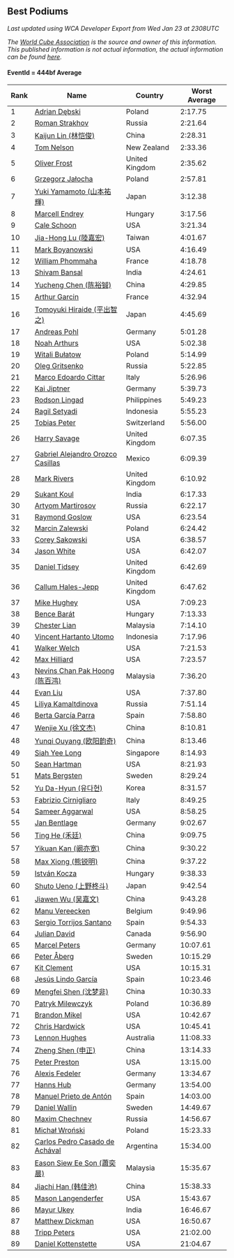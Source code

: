 ## Best Podiums

*Last updated using WCA Developer Export from Wed Jan 23 at 2308UTC*

*The [World Cube Association](https://www.worldcubeassociation.org) is the source and owner of this information. This published information is not actual information, the actual information can be found [here](https://www.worldcubeassociation.org/results).*

#### EventId = 444bf Average

|Rank|Name|Country|Worst Average|  
|--|--|--|--|  
|1|[Adrian Dębski](https://www.worldcubeassociation.org/persons/2017DEBS01)|Poland|2:17.75|  
|2|[Roman Strakhov](https://www.worldcubeassociation.org/persons/2012STRA02)|Russia|2:21.64|  
|3|[Kaijun Lin (林恺俊)](https://www.worldcubeassociation.org/persons/2013LINK01)|China|2:28.31|  
|4|[Tom Nelson](https://www.worldcubeassociation.org/persons/2013NELS01)|New Zealand|2:33.36|  
|5|[Oliver Frost](https://www.worldcubeassociation.org/persons/2012FROS01)|United Kingdom|2:35.62|  
|6|[Grzegorz Jałocha](https://www.worldcubeassociation.org/persons/2012JALO01)|Poland|2:57.81|  
|7|[Yuki Yamamoto (山本祐輝)](https://www.worldcubeassociation.org/persons/2010YAMA04)|Japan|3:12.38|  
|8|[Marcell Endrey](https://www.worldcubeassociation.org/persons/2007ENDR01)|Hungary|3:17.56|  
|9|[Cale Schoon](https://www.worldcubeassociation.org/persons/2014SCHO02)|USA|3:21.34|  
|10|[Jia-Hong Lu (陸嘉宏)](https://www.worldcubeassociation.org/persons/2007LUJI01)|Taiwan|4:01.67|  
|11|[Mark Boyanowski](https://www.worldcubeassociation.org/persons/2014BOYA01)|USA|4:16.49|  
|12|[William Phommaha](https://www.worldcubeassociation.org/persons/2015PHOM01)|France|4:18.78|  
|13|[Shivam Bansal](https://www.worldcubeassociation.org/persons/2011BANS02)|India|4:24.61|  
|14|[Yucheng Chen (陈裕铖)](https://www.worldcubeassociation.org/persons/2015CHEN49)|China|4:29.85|  
|15|[Arthur Garcin](https://www.worldcubeassociation.org/persons/2014GARC27)|France|4:32.94|  
|16|[Tomoyuki Hiraide (平出智之)](https://www.worldcubeassociation.org/persons/2012HIRA01)|Japan|4:45.69|  
|17|[Andreas Pohl](https://www.worldcubeassociation.org/persons/2012POHL01)|Germany|5:01.28|  
|18|[Noah Arthurs](https://www.worldcubeassociation.org/persons/2012ARTH01)|USA|5:02.38|  
|19|[Witali Bułatow](https://www.worldcubeassociation.org/persons/2015BUAT01)|Poland|5:14.99|  
|20|[Oleg Gritsenko](https://www.worldcubeassociation.org/persons/2011GRIT01)|Russia|5:22.85|  
|21|[Marco Edoardo Cittar](https://www.worldcubeassociation.org/persons/2015CITT01)|Italy|5:26.96|  
|22|[Kai Jiptner](https://www.worldcubeassociation.org/persons/2007JIPT01)|Germany|5:39.73|  
|23|[Rodson Lingad](https://www.worldcubeassociation.org/persons/2011LING02)|Philippines|5:49.23|  
|24|[Ragil Setyadi](https://www.worldcubeassociation.org/persons/2011SETY02)|Indonesia|5:55.23|  
|25|[Tobias Peter](https://www.worldcubeassociation.org/persons/2014PETE03)|Switzerland|5:56.00|  
|26|[Harry Savage](https://www.worldcubeassociation.org/persons/2013SAVA01)|United Kingdom|6:07.35|  
|27|[Gabriel Alejandro Orozco Casillas](https://www.worldcubeassociation.org/persons/2008CASI01)|Mexico|6:09.39|  
|28|[Mark Rivers](https://www.worldcubeassociation.org/persons/2015RIVE05)|United Kingdom|6:10.92|  
|29|[Sukant Koul](https://www.worldcubeassociation.org/persons/2014KOUL01)|India|6:17.33|  
|30|[Artyom Martirosov](https://www.worldcubeassociation.org/persons/2016MART29)|Russia|6:22.17|  
|31|[Raymond Goslow](https://www.worldcubeassociation.org/persons/2014GOSL01)|USA|6:23.54|  
|32|[Marcin Zalewski](https://www.worldcubeassociation.org/persons/2011ZALE02)|Poland|6:24.42|  
|33|[Corey Sakowski](https://www.worldcubeassociation.org/persons/2011SAKO01)|USA|6:38.57|  
|34|[Jason White](https://www.worldcubeassociation.org/persons/2016WHIT16)|USA|6:42.07|  
|35|[Daniel Tidsey](https://www.worldcubeassociation.org/persons/2016TIDS01)|United Kingdom|6:42.69|  
|36|[Callum Hales-Jepp](https://www.worldcubeassociation.org/persons/2012HALE01)|United Kingdom|6:47.62|  
|37|[Mike Hughey](https://www.worldcubeassociation.org/persons/2007HUGH01)|USA|7:09.23|  
|38|[Bence Barát](https://www.worldcubeassociation.org/persons/2008BARA01)|Hungary|7:13.33|  
|39|[Chester Lian](https://www.worldcubeassociation.org/persons/2009LIAN03)|Malaysia|7:14.10|  
|40|[Vincent Hartanto Utomo](https://www.worldcubeassociation.org/persons/2010UTOM01)|Indonesia|7:17.96|  
|41|[Walker Welch](https://www.worldcubeassociation.org/persons/2011WELC01)|USA|7:21.53|  
|42|[Max Hilliard](https://www.worldcubeassociation.org/persons/2015HILL09)|USA|7:23.57|  
|43|[Nevins Chan Pak Hoong (陈百鸿)](https://www.worldcubeassociation.org/persons/2010CHAN20)|Malaysia|7:36.20|  
|44|[Evan Liu](https://www.worldcubeassociation.org/persons/2009LIUE01)|USA|7:37.80|  
|45|[Liliya Kamaltdinova](https://www.worldcubeassociation.org/persons/2012KAMA01)|Russia|7:51.14|  
|46|[Berta García Parra](https://www.worldcubeassociation.org/persons/2014PARR02)|Spain|7:58.80|  
|47|[Wenjie Xu (徐文杰)](https://www.worldcubeassociation.org/persons/2016XUWE02)|China|8:10.81|  
|48|[Yunqi Ouyang (欧阳韵奇)](https://www.worldcubeassociation.org/persons/2007YUNQ01)|China|8:13.46|  
|49|[Siah Yee Long](https://www.worldcubeassociation.org/persons/2015LONG01)|Singapore|8:14.93|  
|50|[Sean Hartman](https://www.worldcubeassociation.org/persons/2016HART02)|USA|8:21.93|  
|51|[Mats Bergsten](https://www.worldcubeassociation.org/persons/2008BERG04)|Sweden|8:29.24|  
|52|[Yu Da-Hyun (유다현)](https://www.worldcubeassociation.org/persons/2008YUDA01)|Korea|8:31.57|  
|53|[Fabrizio Cirnigliaro](https://www.worldcubeassociation.org/persons/2008CIRN01)|Italy|8:49.25|  
|54|[Sameer Aggarwal](https://www.worldcubeassociation.org/persons/2017AGGA01)|USA|8:58.25|  
|55|[Jan Bentlage](https://www.worldcubeassociation.org/persons/2010BENT01)|Germany|9:02.67|  
|56|[Ting He (禾廷)](https://www.worldcubeassociation.org/persons/2015HETI01)|China|9:09.75|  
|57|[Yikuan Kan (阚亦宽)](https://www.worldcubeassociation.org/persons/2015KANY01)|China|9:30.22|  
|58|[Max Xiong (熊锐明)](https://www.worldcubeassociation.org/persons/2015XION03)|China|9:37.22|  
|59|[István Kocza](https://www.worldcubeassociation.org/persons/2005KOCZ01)|Hungary|9:38.33|  
|60|[Shuto Ueno (上野柊斗)](https://www.worldcubeassociation.org/persons/2008UENO01)|Japan|9:42.54|  
|61|[Jiawen Wu (吴嘉文)](https://www.worldcubeassociation.org/persons/2010WUJI01)|China|9:43.28|  
|62|[Manu Vereecken](https://www.worldcubeassociation.org/persons/2010VERE01)|Belgium|9:49.96|  
|63|[Sergio Torrijos Santano](https://www.worldcubeassociation.org/persons/2013SANT13)|Spain|9:54.33|  
|64|[Julian David](https://www.worldcubeassociation.org/persons/2010DAVI06)|Canada|9:56.90|  
|65|[Marcel Peters](https://www.worldcubeassociation.org/persons/2012PETE03)|Germany|10:07.61|  
|66|[Peter Åberg](https://www.worldcubeassociation.org/persons/2013ABER01)|Sweden|10:15.29|  
|67|[Kit Clement](https://www.worldcubeassociation.org/persons/2008CLEM01)|USA|10:15.31|  
|68|[Jesús Lindo García](https://www.worldcubeassociation.org/persons/2013GARC08)|Spain|10:23.46|  
|69|[Mengfei Shen (沈梦非)](https://www.worldcubeassociation.org/persons/2018SHEN07)|China|10:30.33|  
|70|[Patryk Milewczyk](https://www.worldcubeassociation.org/persons/2014MILE01)|Poland|10:36.89|  
|71|[Brandon Mikel](https://www.worldcubeassociation.org/persons/2011MIKE01)|USA|10:42.67|  
|72|[Chris Hardwick](https://www.worldcubeassociation.org/persons/2003HARD01)|USA|10:45.41|  
|73|[Lennon Hughes](https://www.worldcubeassociation.org/persons/2017HUGH04)|Australia|11:08.33|  
|74|[Zheng Shen (申正)](https://www.worldcubeassociation.org/persons/2017SHEN06)|China|13:14.33|  
|75|[Peter Preston](https://www.worldcubeassociation.org/persons/2017PRES02)|USA|13:15.00|  
|76|[Alexis Fedeler](https://www.worldcubeassociation.org/persons/2015FEDE01)|Germany|13:34.67|  
|77|[Hanns Hub](https://www.worldcubeassociation.org/persons/2013HUBH01)|Germany|13:54.00|  
|78|[Manuel Prieto de Antón](https://www.worldcubeassociation.org/persons/2015ANTO04)|Spain|14:03.00|  
|79|[Daniel Wallin](https://www.worldcubeassociation.org/persons/2013WALL03)|Sweden|14:49.67|  
|80|[Maxim Chechnev](https://www.worldcubeassociation.org/persons/2011CHEC01)|Russia|14:56.67|  
|81|[Michał Wroński](https://www.worldcubeassociation.org/persons/2015WRON01)|Poland|15:23.33|  
|82|[Carlos Pedro Casado de Achával](https://www.worldcubeassociation.org/persons/2012ACHA01)|Argentina|15:34.00|  
|83|[Eason Siew Ee Son (蕭奕晨)](https://www.worldcubeassociation.org/persons/2009SIEW02)|Malaysia|15:35.67|  
|84|[Jiachi Han (韩佳池)](https://www.worldcubeassociation.org/persons/2014HANJ02)|China|15:38.33|  
|85|[Mason Langenderfer](https://www.worldcubeassociation.org/persons/2013LANG03)|USA|15:43.67|  
|86|[Mayur Ukey](https://www.worldcubeassociation.org/persons/2014UKEY01)|India|16:46.67|  
|87|[Matthew Dickman](https://www.worldcubeassociation.org/persons/2013DICK01)|USA|16:50.67|  
|88|[Tripp Peters](https://www.worldcubeassociation.org/persons/2017PETE04)|USA|21:02.00|  
|89|[Daniel Kottenstette](https://www.worldcubeassociation.org/persons/2012KOTT01)|USA|21:04.67|  
